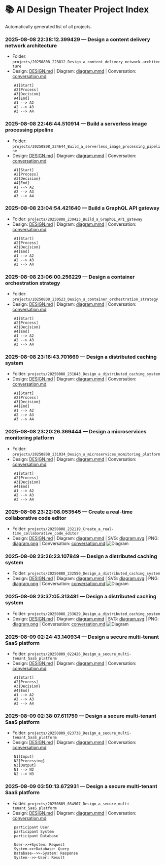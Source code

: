 # 📚 AI Design Theater Project Index

Automatically generated list of all projects.

### 2025-08-08 22:38:12.399429 — Design a content delivery network architecture
- Folder: `projects/20250808_223812_Design_a_content_delivery_network_architecture`
- Design: [DESIGN.md](projects/20250808_223812_Design_a_content_delivery_network_architecture/DESIGN.md) | Diagram: [diagram.mmd](projects/20250808_223812_Design_a_content_delivery_network_architecture/diagram.mmd) | Conversation: [conversation.md](projects/20250808_223812_Design_a_content_delivery_network_architecture/conversation.md)
```mermaidflowchart TD
    A1[Start]
    A2[Process]
    A3{Decision}
    A4[End]
    A1 --> A2
    A2 --> A3
    A3 --> A4
```

### 2025-08-08 22:46:44.510914 — Build a serverless image processing pipeline
- Folder: `projects/20250808_224644_Build_a_serverless_image_processing_pipeline`
- Design: [DESIGN.md](projects/20250808_224644_Build_a_serverless_image_processing_pipeline/DESIGN.md) | Diagram: [diagram.mmd](projects/20250808_224644_Build_a_serverless_image_processing_pipeline/diagram.mmd) | Conversation: [conversation.md](projects/20250808_224644_Build_a_serverless_image_processing_pipeline/conversation.md)
```mermaidflowchart TD
    A1[Start]
    A2[Process]
    A3{Decision}
    A4[End]
    A1 --> A2
    A2 --> A3
    A3 --> A4
```

### 2025-08-08 23:04:54.421640 — Build a GraphQL API gateway
- Folder: `projects/20250808_230423_Build_a_GraphQL_API_gateway`
- Design: [DESIGN.md](projects/20250808_230423_Build_a_GraphQL_API_gateway/DESIGN.md) | Diagram: [diagram.mmd](projects/20250808_230423_Build_a_GraphQL_API_gateway/diagram.mmd) | Conversation: [conversation.md](projects/20250808_230423_Build_a_GraphQL_API_gateway/conversation.md)
```mermaidflowchart TD
    A1[Start]
    A2[Process]
    A3{Decision}
    A4[End]
    A1 --> A2
    A2 --> A3
    A3 --> A4
```

### 2025-08-08 23:06:00.256229 — Design a container orchestration strategy
- Folder: `projects/20250808_230523_Design_a_container_orchestration_strategy`
- Design: [DESIGN.md](projects/20250808_230523_Design_a_container_orchestration_strategy/DESIGN.md) | Diagram: [diagram.mmd](projects/20250808_230523_Design_a_container_orchestration_strategy/diagram.mmd) | Conversation: [conversation.md](projects/20250808_230523_Design_a_container_orchestration_strategy/conversation.md)
```mermaidflowchart TD
    A1[Start]
    A2[Process]
    A3{Decision}
    A4[End]
    A1 --> A2
    A2 --> A3
    A3 --> A4
```

### 2025-08-08 23:16:43.701669 — Design a distributed caching system
- Folder: `projects/20250808_231643_Design_a_distributed_caching_system`
- Design: [DESIGN.md](projects/20250808_231643_Design_a_distributed_caching_system/DESIGN.md) | Diagram: [diagram.mmd](projects/20250808_231643_Design_a_distributed_caching_system/diagram.mmd) | Conversation: [conversation.md](projects/20250808_231643_Design_a_distributed_caching_system/conversation.md)
```mermaidflowchart TD
    A1[Start]
    A2[Process]
    A3{Decision}
    A4[End]
    A1 --> A2
    A2 --> A3
    A3 --> A4
```

### 2025-08-08 23:20:26.369444 — Design a microservices monitoring platform
- Folder: `projects/20250808_231934_Design_a_microservices_monitoring_platform`
- Design: [DESIGN.md](projects/20250808_231934_Design_a_microservices_monitoring_platform/DESIGN.md) | Diagram: [diagram.mmd](projects/20250808_231934_Design_a_microservices_monitoring_platform/diagram.mmd) | Conversation: [conversation.md](projects/20250808_231934_Design_a_microservices_monitoring_platform/conversation.md)
```mermaidflowchart TD
    A1[Start]
    A2[Process]
    A3{Decision}
    A4[End]
    A1 --> A2
    A2 --> A3
    A3 --> A4
```

### 2025-08-08 23:22:08.053545 — Create a real-time collaborative code editor
- Folder: `projects/20250808_232119_Create_a_real-time_collaborative_code_editor`
- Design: [DESIGN.md](projects/20250808_232119_Create_a_real-time_collaborative_code_editor/DESIGN.md) | Diagram: [diagram.mmd](projects/20250808_232119_Create_a_real-time_collaborative_code_editor/diagram.mmd) | SVG: [diagram.svg](projects/20250808_232119_Create_a_real-time_collaborative_code_editor/diagram.svg) | PNG: [diagram.png](projects/20250808_232119_Create_a_real-time_collaborative_code_editor/diagram.png) | Conversation: [conversation.md](projects/20250808_232119_Create_a_real-time_collaborative_code_editor/conversation.md)
![Diagram](projects/20250808_232119_Create_a_real-time_collaborative_code_editor/diagram.svg)


### 2025-08-08 23:26:23.107849 — Design a distributed caching system
- Folder: `projects/20250808_232550_Design_a_distributed_caching_system`
- Design: [DESIGN.md](projects/20250808_232550_Design_a_distributed_caching_system/DESIGN.md) | Diagram: [diagram.mmd](projects/20250808_232550_Design_a_distributed_caching_system/diagram.mmd) | SVG: [diagram.svg](projects/20250808_232550_Design_a_distributed_caching_system/diagram.svg) | PNG: [diagram.png](projects/20250808_232550_Design_a_distributed_caching_system/diagram.png) | Conversation: [conversation.md](projects/20250808_232550_Design_a_distributed_caching_system/conversation.md)
![Diagram](projects/20250808_232550_Design_a_distributed_caching_system/diagram.svg)


### 2025-08-08 23:37:05.313481 — Design a distributed caching system
- Folder: `projects/20250808_233629_Design_a_distributed_caching_system`
- Design: [DESIGN.md](projects/20250808_233629_Design_a_distributed_caching_system/DESIGN.md) | Diagram: [diagram.mmd](projects/20250808_233629_Design_a_distributed_caching_system/diagram.mmd) | SVG: [diagram.svg](projects/20250808_233629_Design_a_distributed_caching_system/diagram.svg) | PNG: [diagram.png](projects/20250808_233629_Design_a_distributed_caching_system/diagram.png) | Conversation: [conversation.md](projects/20250808_233629_Design_a_distributed_caching_system/conversation.md)
![Diagram](projects/20250808_233629_Design_a_distributed_caching_system/diagram.svg)


### 2025-08-09 02:24:43.140934 — Design a secure multi-tenant SaaS platform
- Folder: `projects/20250809_022426_Design_a_secure_multi-tenant_SaaS_platform`
- Design: [DESIGN.md](projects/20250809_022426_Design_a_secure_multi-tenant_SaaS_platform/DESIGN.md) | Diagram: [diagram.mmd](projects/20250809_022426_Design_a_secure_multi-tenant_SaaS_platform/diagram.mmd) | Conversation: [conversation.md](projects/20250809_022426_Design_a_secure_multi-tenant_SaaS_platform/conversation.md)
```mermaidflowchart TD
    A1[Start]
    A2[Process]
    A3{Decision}
    A4[End]
    A1 --> A2
    A2 --> A3
    A3 --> A4
```

### 2025-08-09 02:38:07.611759 — Design a secure multi-tenant SaaS platform
- Folder: `projects/20250809_023738_Design_a_secure_multi-tenant_SaaS_platform`
- Design: [DESIGN.md](projects/20250809_023738_Design_a_secure_multi-tenant_SaaS_platform/DESIGN.md) | Diagram: [diagram.mmd](projects/20250809_023738_Design_a_secure_multi-tenant_SaaS_platform/diagram.mmd) | Conversation: [conversation.md](projects/20250809_023738_Design_a_secure_multi-tenant_SaaS_platform/conversation.md)
```mermaidgraph TD
    N1[Input]
    N2[Processing]
    N3[Output]
    N1 --> N2
    N2 --> N3
```

### 2025-08-09 03:50:13.672931 — Design a secure multi-tenant SaaS platform
- Folder: `projects/20250809_034907_Design_a_secure_multi-tenant_SaaS_platform`
- Design: [DESIGN.md](projects/20250809_034907_Design_a_secure_multi-tenant_SaaS_platform/DESIGN.md) | Diagram: [diagram.mmd](projects/20250809_034907_Design_a_secure_multi-tenant_SaaS_platform/diagram.mmd) | Conversation: [conversation.md](projects/20250809_034907_Design_a_secure_multi-tenant_SaaS_platform/conversation.md)
```mermaidsequenceDiagram
    participant User
    participant System
    participant Database

    User->>+System: Request
    System->>+Database: Query
    Database-->>-System: Response
    System-->>-User: Result
```
